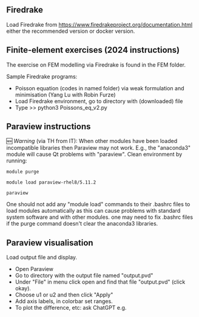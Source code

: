 ## Firedrake

Load Firedrake from https://www.firedrakeproject.org/documentation.html either the recommended version or docker version.

## Finite-element exercises (2024 instructions)

The exercise on FEM modelling via Firedrake is found in the FEM folder.

Sample Firedrake programs:
- Poisson equation (codes in named folder) via weak formulation and minimisation (Yang Lu with Robin Furze)
- Load Firedrake environment, go to directory with (downloaded) file
- Type >> python3 Poissons_eq_v2.py

## Paraview instructions

:new: *Warning* (via TH from IT): When other modules have been loaded incompatible libraries then Paraview may not work.
E.g., the "anaconda3" module will cause Qt problems with "paraview". Clean environment by running:

`module purge`

`module load paraview-rhel8/5.11.2`

`paraview`

One should not add any "module load" commands to their .bashrc files to load
modules automatically as this can cause problems with standard system software and
with other modules.  one may need to fix .bashrc files if the purge command
doesn't clear the anaconda3 libraries.

## Paraview visualisation
Load output file and display.
- Open Paraview
- Go to directory with the output file named "output.pvd"
- Under "File" in menu click open and find that file "output.pvd" (click okay).
- Choose u1 or u2 and then click "Apply"
- Add axis labels, in colorbar set ranges.
- To plot the difference, etc: ask ChatGPT e.g.


